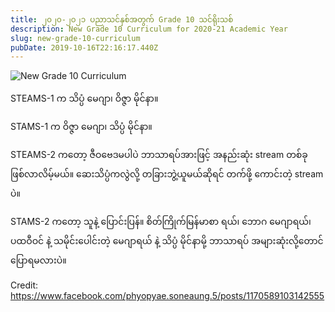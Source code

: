 ```yaml
---
title: ၂၀၂၀-၂၀၂၁ ပညာသင်နှစ်အတွက် Grade 10 သင်ရိုးသစ်
description: New Grade 10 Curriculum for 2020-21 Academic Year
slug: new-grade-10-curriculum
pubDate: 2019-10-16T22:16:17.440Z
---
```


![New Grade 10 Curriculum](https://res.cloudinary.com/thantzinoo/image/upload/c_scale,q_auto:best,w_800/v1571277466/gatsby/72327587_10156249299957391_6552246066320769024_n.jpg.jpg)

STEAMS-1 က သိပ္ပံ မေဂျာ၊ ဝိဇ္ဇာ မိုင်နာ။

STAMS-1 က ဝိဇ္ဇာ မေဂျာ၊ သိပ္ပံ မိုင်နာ။

STEAMS-2 ကတော့ ဇီဝဗေဒမပါပဲ ဘာသာရပ်အားဖြင့် အနည်းဆုံး stream တစ်ခု ဖြစ်လာလိမ့်မယ်။ ဆေးသိပ္ပံကလွဲလို့ တခြားဘွဲ့‌ယူမယ်ဆိုရင် တက်ဖို့ ကောင်းတဲ့ stream ပဲ။

STAMS-2 ကတော့ သူနဲ့ ပြောင်းပြန်။ စိတ်ကြိုက်မြန်မာစာ ရယ်၊ ဘောဂ မေဂျာရယ်၊ ပထဝီဝင် နဲ့ သမိုင်းပေါင်းတဲ့ မေဂျာရယ် နဲ့ သိပ္ပံ မိုင်နာမို့ ဘာသာရပ် အများဆုံးလို့တောင် ပြောရမလားပဲ။

Credit: https://www.facebook.com/phyopyae.soneaung.5/posts/1170589103142555
